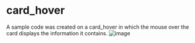 # card_hover
A sample code was created on a card_hover in which the mouse over the card displays the information it contains. 
![image](https://github.com/Alejandrozapata12/card_hover/assets/108244350/388a2b5f-7eb5-40f5-a688-f1cf17c2b791)
